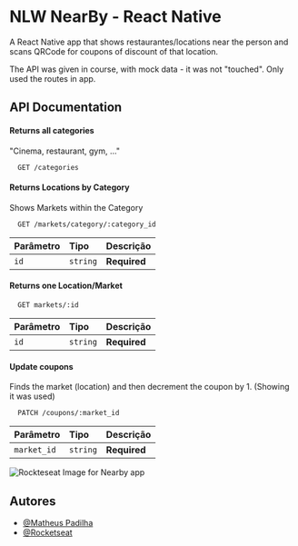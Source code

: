 # NLW NearBy - React Native

A React Native app that shows restaurantes/locations near the person and scans QRCode for coupons of discount of that location.

The API was given in course, with mock data - it was not "touched".
Only used the routes in app.

## API Documentation

#### Returns all categories

"Cinema, restaurant, gym, ..."

```http
  GET /categories
```

#### Returns Locations by Category

Shows Markets within the Category

```http
  GET /markets/category/:category_id
```

| Parâmetro | Tipo     | Descrição    |
| :-------- | :------- | :----------- |
| `id`      | `string` | **Required** |

#### Returns one Location/Market

```http
  GET markets/:id
```

| Parâmetro | Tipo     | Descrição    |
| :-------- | :------- | :----------- |
| `id`      | `string` | **Required** |

#### Update coupons

Finds the market (location) and then decrement the coupon by 1.
(Showing it was used)

```http
  PATCH /coupons/:market_id
```

| Parâmetro   | Tipo     | Descrição    |
| :---------- | :------- | :----------- |
| `market_id` | `string` | **Required** |

![Rockteseat Image for Nearby app](https://s3-figma-hubfile-images-production.figma.com/hub/file/carousel/img/62a5a655cbf76d891ba67ed9258981cc0d212974/bf5058de77dafa65aa6daee4d64e878dc681edfc)

## Autores

- [@Matheus Padilha](https://www.github.com/Padilha1)
- [@Rocketseat](https://www.github.com/rocketseat-education)
